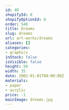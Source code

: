 ```yaml
---
id: 40
shopifyId: 0
shopifyOptionId: 0
order: 548
title: Dreams
slug: dreams
url: art-works/dreams
aliases: []
categories:
- graphics
inStock: false
isVisible: false
height: 50
width: 35
date: 2002-01-01T00:00:00Z
materials:
- paper
- acrylic
price: -1
mainImage: dreams.jpg
---
```

